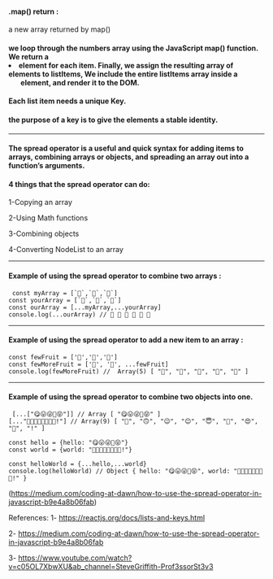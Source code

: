 #### .map() return : 

 a new array returned by map()

 #### we loop through the numbers array using the JavaScript map() function. We return a <li> element for each item. Finally, we assign the resulting array of elements to listItems, We include the entire listItems array inside a <ul> element, and render it to the DOM.


 #### Each list item needs a unique Key.

 #### the purpose of a key is to give the elements a stable identity.

 -------------

 #### The spread operator is a useful and quick syntax for adding items to arrays, combining arrays or objects, and spreading an array out into a function’s arguments.

 #### **4 things that the spread operator can do:**

 1-Copying an array

 2-Using Math functions

 3-Combining objects

 4-Converting NodeList to an array

 -------
#### Example of using the spread operator to combine two arrays :

```
 const myArray = [`🤪`,`🐻`,`🎌`]
const yourArray = [`🙂`,`🤗`,`🤩`]
const ourArray = [...myArray,...yourArray]
console.log(...ourArray) // 🤪 🐻 🎌 🙂 🤗 🤩

 ```

-----------
#### Example of using the spread operator to add a new item to an array :

``` 
const fewFruit = ['🍏','🍊','🍌']
const fewMoreFruit = ['🍉', '🍍', ...fewFruit]
console.log(fewMoreFruit) //  Array(5) [ "🍉", "🍍", "🍏", "🍊", "🍌" ]

```
------

 #### Example of using the spread operator to combine two objects into one.

```
 [...["😋😛😜🤪😝"]] // Array [ "😋😛😜🤪😝" ]
[..."🙂🙃😉😊😇🥰😍🤩!"] // Array(9) [ "🙂", "🙃", "😉", "😊", "😇", "🥰", "😍", "🤩", "!" ]

const hello = {hello: "😋😛😜🤪😝"}
const world = {world: "🙂🙃😉😊😇🥰😍🤩!"}

const helloWorld = {...hello,...world}
console.log(helloWorld) // Object { hello: "😋😛😜🤪😝", world: "🙂🙃😉😊😇🥰😍🤩!" }

 ```
(https://medium.com/coding-at-dawn/how-to-use-the-spread-operator-in-javascript-b9e4a8b06fab)


References:
1- https://reactjs.org/docs/lists-and-keys.html

2- https://medium.com/coding-at-dawn/how-to-use-the-spread-operator-in-javascript-b9e4a8b06fab

3- https://www.youtube.com/watch?v=c05OL7XbwXU&ab_channel=SteveGriffith-Prof3ssorSt3v3
